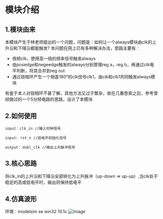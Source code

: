 # 模块介绍
## 1.模块由来
本模块产生于林老师提出的一个问题，问题是：如何让一个always模块由clk的上升沿和下降沿都能触发?
本问题在网上已有多种解决办法，思路主要有：
- 倍频clk，使用高一倍的频率信号触发always
- 由posedge和negeedge触发的always分别管理reg a，reg b，再通过clk电平判断，将其合并到reg out
- 通过锁相环产生一个相差180°的clk信号clk1，由clk和clk1共同触发always模块

有鉴于本人对锁相环不甚了解，其他方法又过于繁杂，故在几番思索之后，参考曾经做过的一个5分频电路的思路，设计了本模块

## 2.如何使用
`input：clk_in //输入时钟信号`

`input: rst_n //低电平初始化信号`

`output: dubl_clk //输出上升脉冲信号`

## 3.核心思路
将clk_in的上升沿和下降沿全部转化为上升脉冲（up-down $\Longrightarrow$ up-up）,当clk处于稳定的高或低电平时，输出将保持低电平

## 4.仿真波形
环境：modelsim se win32 10.1c 
![image](https://user-images.githubusercontent.com/99165596/226847238-d4d03a45-1c89-483e-856b-45ec23305100.png)
